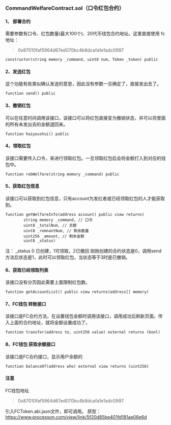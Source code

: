 
### CommandWelfareContract.sol（口令红包合约）

#### 1、 部署合约
需要参数有口令、红包数量(最大100个)、20代币钱包合约地址。这里直接使用 fc地址：
> 0x87010faf5964d67ed070bc4b8dcafa1e1adc0997
~~~
constructor(string memory _command, uint8 num, Token _token) public
~~~

#### 2、发送红包
这个功能有些类似确认发送的意思，因此没有参数一旦确定了，直接发出去了。
~~~
function send() public
~~~

#### 3、撤销红包
可以在任意时间调用该接口，该接口可以将红包直接变为撤销状态，并可以将里面的所有未发出去的金额退回来。
~~~
function haiyoushui() public
~~~

#### 4、领取红包
该接口需要传入口令，来进行领取红包。一旦领取红包后会将金额打入到对应的钱包中。
~~~
function robWelfare(string memory _command) public
~~~

#### 5、获取红包信息
该接口可以获取到红包信息，只有account为发红者或已经领取红包的人才能获取到。
~~~
function getWelfareInfo(address account) public view returns(
        string memory _command, // 口令
        uint8 _totalNum, // 总数
        uint8 _remnantNum, // 剩余数量
        uint256 _amount, // 剩余金额
        uint8 _status)
~~~
注： _status 0 已创建，1可领取，2已撤回 刚刚创建的合约状态是0，调用send方法后状态是1，此时可以领取红包，当状态等于3时是已撤销。

#### 6、获取已经领取列表
该接口没有分页因此需要上面限制红包数。
~~~
function getAccountList() public view returns(address[] memory)
~~~

#### 7、FC钱包 转账接口
该接口是FC合约方法，在设置钱包金额时调用该接口，调用成功后刷新页面。传入上面的合约地址，就将金额设置成功了。
~~~
function transfer(address to, uint256 value) external returns (bool)
~~~

#### 8、FC钱包 获取余额接口
该接口是FC合约接口，显示用户余额的
~~~
function balanceOf(address who) external view returns (uint256)
~~~

#### 注意
FC钱包地址
> 0x87010faf5964d67ed070bc4b8dcafa1e1adc0997

引入FCToken.abi.json文件，即可调用。
原型： https://www.processon.com/view/link/5f20d85be401fd181ae06e6d
